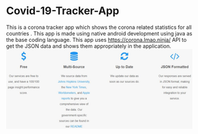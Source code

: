 # Covid-19-Tracker-App
This is a corona tracker app which shows the corona related statistics for all countries .
This app is made using native android development using java as the base coding language.
This app uses https://corona.lmao.ninja/ API to get the JSON data and shows them appropriately in the application.
![About API](img1.JPG)

